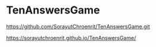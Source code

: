 # TenAnswersGame
https://github.com/SorayutChroenrit/TenAnswersGame.git

https://sorayutchroenrit.github.io/TenAnswersGame/